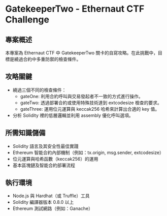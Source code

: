 # GatekeeperTwo - Ethernaut CTF Challenge

## 專案概述
本專案為 Ethernaut CTF 中 GatekeeperTwo 關卡的自寫攻略。在此挑戰中，目標是繞過合約中多重防禦的檢查條件。

## 攻略關鍵
- 繞過三個不同的檢查條件：
  - gateOne: 利用合約呼叫與交易發起者不一致的方式進行操作。
  - gateTwo: 透過部署合約或使用特殊技術達到 extcodesize 檢查的要求。
  - gateThree: 運用位元運算與 keccak256 哈希來計算出合適的 key 值。
- 分析 Solidity 裡的低層邏輯並利用 assembly 優化呼叫選項。

## 所需知識儲備
- Solidity 語言及其安全性最佳實踐
- Ethereum 智能合約內部機制（例如：tx.origin, msg.sender, extcodesize）
- 位元運算與哈希函數（keccak256）的運用
- 基本區塊鏈及智能合約部署流程

## 執行環境
- Node.js 與 Hardhat（或 Truffle）工具
- Solidity 編譯器版本 0.8.0 以上
- Ethereum 測試網路（例如：Ganache）
